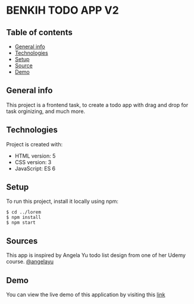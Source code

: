 # BENKIH TODO APP V2

## Table of contents

- [General info](#general-info)
- [Technologies](#technologies)
- [Setup](#setup)
- [Source](#source)
- [Demo](#demo)

## General info

This project is a frontend task, to create a todo app with drag and drop for task orginizing, and much more.

## Technologies

Project is created with:

- HTML version: 5
- CSS version: 3
- JavaScript: ES 6

## Setup

To run this project, install it locally using npm:

```
$ cd ../lorem
$ npm install
$ npm start
```

## Sources

This app is inspired by Angela Yu todo list design from one of her Udemy course. [@angelayu](https://www.angelayu.com)

## Demo

You can view the live demo of this application by visiting this [link](https://benkih-todolist-v2.netlify.app)
